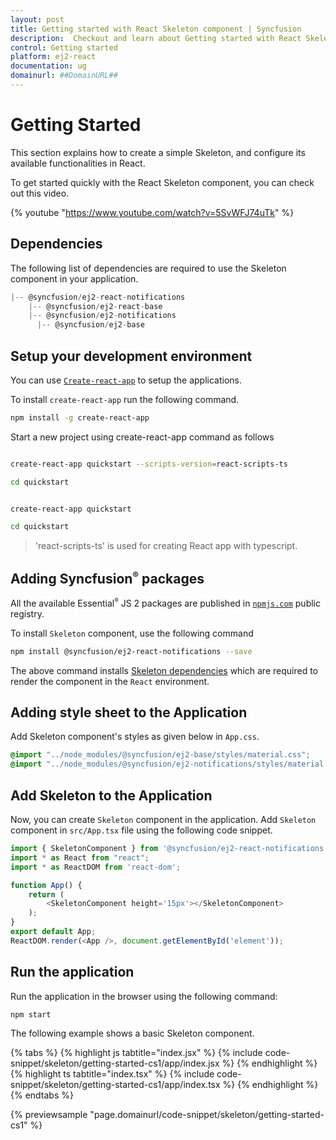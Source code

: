 ```yaml
---
layout: post
title: Getting started with React Skeleton component | Syncfusion
description:  Checkout and learn about Getting started with React Skeleton component of Syncfusion Essential JS 2 and more details.
control: Getting started 
platform: ej2-react
documentation: ug
domainurl: ##DomainURL##
---
```


# Getting Started

This section explains how to create a simple Skeleton, and configure its available functionalities in React.

To get started quickly with the React Skeleton component, you can check out this video.

{% youtube "https://www.youtube.com/watch?v=5SvWFJ74uTk" %}

## Dependencies

The following list of dependencies are required to use the Skeleton component in your application.

```js
|-- @syncfusion/ej2-react-notifications
    |-- @syncfusion/ej2-react-base
    |-- @syncfusion/ej2-notifications
      |-- @syncfusion/ej2-base
```

## Setup your development environment

You can use [`Create-react-app`](https://github.com/facebook/create-react-app) to setup
the applications.

To install `create-react-app` run the following command.

```bash
npm install -g create-react-app
```

Start a new project using create-react-app command as follows

```bash

create-react-app quickstart --scripts-version=react-scripts-ts

cd quickstart

```

```bash

create-react-app quickstart

cd quickstart

```

> 'react-scripts-ts' is used for creating React app with typescript.

## Adding Syncfusion<sup style="font-size:70%">&reg;</sup> packages

All the available Essential<sup style="font-size:70%">&reg;</sup> JS 2 packages are published in [`npmjs.com`](https://www.npmjs.com/~syncfusionorg) public registry.

To install `Skeleton` component, use the following command

```bash
npm install @syncfusion/ej2-react-notifications --save
```

The above command installs [Skeleton dependencies](./getting-started#dependencies)
which are required to render the component in the `React` environment.

## Adding style sheet to the Application

Add Skeleton component's styles as given below in `App.css`.

```css
@import "../node_modules/@syncfusion/ej2-base/styles/material.css";
@import "../node_modules/@syncfusion/ej2-notifications/styles/material.css";

```

## Add Skeleton to the Application

Now, you can create `Skeleton` component in the application. Add `Skeleton` component in `src/App.tsx` file using the following code snippet.

```ts
import { SkeletonComponent } from '@syncfusion/ej2-react-notifications';
import * as React from "react";
import * as ReactDOM from 'react-dom';

function App() {
    return (
        <SkeletonComponent height='15px'></SkeletonComponent>
    );
}
export default App;
ReactDOM.render(<App />, document.getElementById('element'));
```

## Run the application

Run the application in the browser using the following command:

```
npm start
```

The following example shows a basic Skeleton component.

{% tabs %}
{% highlight js tabtitle="index.jsx" %}
{% include code-snippet/skeleton/getting-started-cs1/app/index.jsx %}
{% endhighlight %}
{% highlight ts tabtitle="index.tsx" %}
{% include code-snippet/skeleton/getting-started-cs1/app/index.tsx %}
{% endhighlight %}
{% endtabs %}

 {% previewsample "page.domainurl/code-snippet/skeleton/getting-started-cs1" %}
